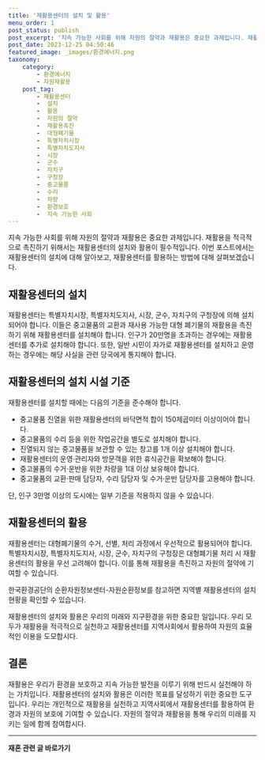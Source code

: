 ```yaml
---
title: '재활용센터의 설치 및 활용'
menu_order: 1
post_status: publish
post_excerpt: '지속 가능한 사회를 위해 자원의 절약과 재활용은 중요한 과제입니다. 재활용을 적극적으로 촉진하기 위해서는 재활용센터의 설치와 활용이 필수적입니다. 이번 포스트에서는 재활용센터의 설치에 대해 알아보고, 재활용센터를 활용하는 방법에 대해 살펴보겠습니다.'
post_date: 2023-12-25 04:50:46
featured_image: _images/환경에너지.png
taxonomy:
    category:
        - 환경에너지
        - 자원재활용
    post_tag:
        - 재활용센터
        -  설치
        -  활용
        -  자원의 절약
        -  재활용촉진
        -  대형폐기물
        -  특별자치시장
        -  특별자치도지사
        -  시장
        -  군수
        -  자치구
        -  구청장
        -  중고물품
        -  수리
        -  차량
        -  환경보호
        -  지속 가능한 사회
---
```



지속 가능한 사회를 위해 자원의 절약과 재활용은 중요한 과제입니다. 재활용을 적극적으로 촉진하기 위해서는 재활용센터의 설치와 활용이 필수적입니다. 이번 포스트에서는 재활용센터의 설치에 대해 알아보고, 재활용센터를 활용하는 방법에 대해 살펴보겠습니다.

## 재활용센터의 설치

재활용센터는 특별자치시장, 특별자치도지사, 시장, 군수, 자치구의 구청장에 의해 설치되어야 합니다. 이들은 중고물품의 교환과 재사용 가능한 대형 폐기물의 재활용을 촉진하기 위해 재활용센터를 설치해야 합니다. 인구가 20만명을 초과하는 경우에는 재활용센터를 추가로 설치해야 합니다. 또한, 일반 시민이 자가로 재활용센터를 설치하고 운영하는 경우에는 해당 사실을 관련 당국에게 통지해야 합니다.

## 재활용센터의 설치 시설 기준

재활용센터를 설치할 때에는 다음의 기준을 준수해야 합니다.

- 중고물품 진열을 위한 재활용센터의 바닥면적 합이 150제곱미터 이상이어야 합니다.
- 중고물품의 수리 등을 위한 작업공간을 별도로 설치해야 합니다.
- 진열되지 않는 중고물품을 보관할 수 있는 창고를 1개 이상 설치해야 합니다.
- 재활용센터의 운영·관리자와 방문객을 위한 휴식공간을 확보해야 합니다.
- 중고물품의 수거·운반을 위한 차량을 1대 이상 보유해야 합니다.
- 중고물품의 교환·판매 담당자, 수리 담당자 및 수거·운반 담당자를 고용해야 합니다.

단, 인구 3만명 이상의 도시에는 일부 기준을 적용하지 않을 수 있습니다.

## 재활용센터의 활용

재활용센터는 대형폐기물의 수거, 선별, 처리 과정에서 우선적으로 활용되어야 합니다. 특별자치시장, 특별자치도지사, 시장, 군수, 자치구의 구청장은 대형폐기물 처리 시 재활용센터의 활용을 우선 고려해야 합니다. 이를 통해 재활용을 촉진하고 자원의 절약에 기여할 수 있습니다.

한국환경공단의 순환자원정보센터-자원순환정보를 참고하면 지역별 재활용센터의 설치 현황을 확인할 수 있습니다.

재활용센터의 설치와 활용은 우리의 미래와 지구환경을 위한 중요한 일입니다. 우리 모두가 재활용을 적극적으로 실천하고 재활용센터를 지역사회에서 활용하여 자원의 효율적인 이용을 도모합시다.

## 결론

재활용은 우리가 환경을 보호하고 지속 가능한 발전을 이루기 위해 반드시 실천해야 하는 가치입니다. 재활용센터의 설치와 활용은 이러한 목표를 달성하기 위한 중요한 도구입니다. 우리는 개인적으로 재활용을 실천하고 지역사회에서 재활용센터를 활용하여 환경과 자원의 보호에 기여할 수 있습니다. 자원의 절약과 재활용을 통해 우리의 미래를 지키는 일에 함께 참여합시다.
<!-- wp:separator -->
<hr class="wp-block-separator has-alpha-channel-opacity"/>
<!-- /wp:separator -->

<!-- wp:group {"backgroundColor":"base","layout":{"type":"constrained"}} -->
<div class="wp-block-group has-base-background-color has-background"><!-- wp:paragraph {"align":"center","fontSize":"medium"} -->
<p class="has-text-align-center has-large-font-size"><strong>재혼 관련 글 바로가기</strong></p>
<!-- /wp:paragraph -->


<!-- wp:latest-posts
{"categories":[{"id":1427,"count":19,"description":"","link":"https://uknowlaw.com/category/%ec%9e%ac%ed%98%bc/","name":"재혼","slug":"재혼","taxonomy":"category","parent":0,"meta":[],"_links":{"self":[{"href":"https://uknowlaw.com/wp-json/wp/v2/categories/1427"}],"collection":[{"href":"https://uknowlaw.com/wp-json/wp/v2/categories"}],"about":[{"href":"https://uknowlaw.com/wp-json/wp/v2/taxonomies/category"}],"wp:post_type":[{"href":"https://uknowlaw.com/wp-json/wp/v2/posts?categories=1427"}],"curies":[{"name":"wp","href":"https://api.w.org/{rel}","templated":true}]}}],"postsToShow":100,"excerptLength":28,"postLayout":"grid","columns":2,"featuredImageAlign":"left","featuredImageSizeSlug":"large","fontSize":"small"} /--></div>
<!-- /wp:group -->